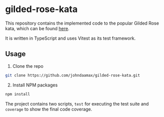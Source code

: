 # gilded-rose-kata

This repository contains the implemented code to the popular Gilded Rose kata, which can be found [here](https://github.com/emilybache/GildedRose-Refactoring-Kata/blob/main/GildedRoseRequirements.md).

It is written in TypeScript and uses Vitest as its test framework.

## Usage

1. Clone the repo

```sh
git clone https://github.com/johndaamax/gilded-rose-kata.git
```

2. Install NPM packages

```sh
npm install
```

The project contains two scripts, `test` for executing the test suite and `coverage` to show the final code coverage.
